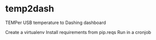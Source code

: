 # temp2dash
TEMPer USB temperature to Dashing dashboard

Create a virtualenv
Install requirements from pip.reqs
Run in a cronjob
